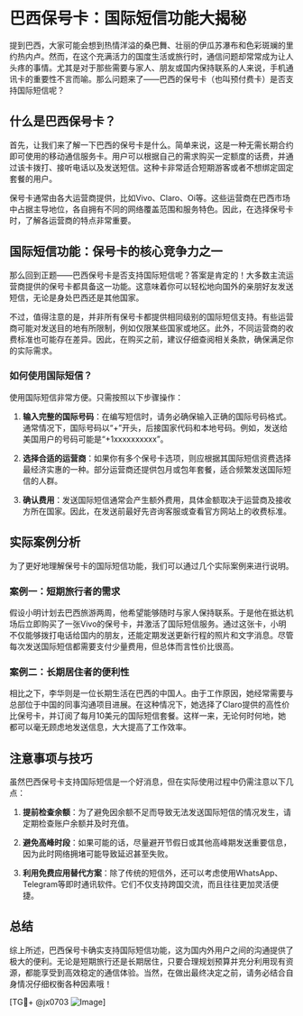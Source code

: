 # 巴西保号卡：国际短信功能大揭秘

提到巴西，大家可能会想到热情洋溢的桑巴舞、壮丽的伊瓜苏瀑布和色彩斑斓的里约热内卢。然而，在这个充满活力的国度生活或旅行时，通信问题却常常成为让人头疼的事情。尤其是对于那些需要与家人、朋友或国内保持联系的人来说，手机通讯卡的重要性不言而喻。那么问题来了——巴西的保号卡（也叫预付费卡）是否支持国际短信呢？

## 什么是巴西保号卡？

首先，让我们来了解一下巴西的保号卡是什么。简单来说，这是一种无需长期合约即可使用的移动通信服务卡。用户可以根据自己的需求购买一定额度的话费，并通过该卡拨打、接听电话以及发送短信。这种卡非常适合短期游客或者不想绑定固定套餐的用户。

保号卡通常由各大运营商提供，比如Vivo、Claro、Oi等。这些运营商在巴西市场中占据主导地位，各自拥有不同的网络覆盖范围和服务特色。因此，在选择保号卡时，了解各运营商的特点非常重要。

## 国际短信功能：保号卡的核心竞争力之一

那么回到正题——巴西保号卡是否支持国际短信呢？答案是肯定的！大多数主流运营商提供的保号卡都具备这一功能。这意味着你可以轻松地向国外的亲朋好友发送短信，无论是身处巴西还是其他国家。

不过，值得注意的是，并非所有保号卡都提供相同级别的国际短信支持。有些运营商可能对发送目的地有所限制，例如仅限某些国家或地区。此外，不同运营商的收费标准也可能存在差异。因此，在购买之前，建议仔细查阅相关条款，确保满足你的实际需求。

### 如何使用国际短信？

使用国际短信非常方便。只需按照以下步骤操作：

1. **输入完整的国际号码**：在编写短信时，请务必确保输入正确的国际号码格式。通常情况下，国际号码以“+”开头，后接国家代码和本地号码。例如，发送给美国用户的号码可能是“+1xxxxxxxxxx”。

2. **选择合适的运营商**：如果你有多个保号卡选项，则应根据其国际短信资费选择最经济实惠的一种。部分运营商还提供包月或包年套餐，适合频繁发送国际短信的人群。

3. **确认费用**：发送国际短信通常会产生额外费用，具体金额取决于运营商及接收方所在国家。因此，在发送前最好先咨询客服或查看官方网站上的收费标准。

## 实际案例分析

为了更好地理解保号卡的国际短信功能，我们可以通过几个实际案例来进行说明。

### 案例一：短期旅行者的需求

假设小明计划去巴西旅游两周，他希望能够随时与家人保持联系。于是他在抵达机场后立即购买了一张Vivo的保号卡，并激活了国际短信服务。通过这张卡，小明不仅能够拨打电话给国内的朋友，还能定期发送更新行程的照片和文字消息。尽管每次发送国际短信都需要支付少量费用，但总体而言性价比很高。

### 案例二：长期居住者的便利性

相比之下，李华则是一位长期生活在巴西的中国人。由于工作原因，她经常需要与总部位于中国的同事沟通项目进展。在这种情况下，她选择了Claro提供的高性价比保号卡，并订阅了每月10美元的国际短信套餐。这样一来，无论何时何地，她都可以毫无顾虑地发送信息，大大提高了工作效率。

## 注意事项与技巧

虽然巴西保号卡支持国际短信是一个好消息，但在实际使用过程中仍需注意以下几点：

1. **提前检查余额**：为了避免因余额不足而导致无法发送国际短信的情况发生，请定期检查账户余额并及时充值。

2. **避免高峰时段**：如果可能的话，尽量避开节假日或其他高峰期发送重要信息，因为此时网络拥堵可能导致延迟甚至失败。

3. **利用免费应用替代方案**：除了传统的短信外，还可以考虑使用WhatsApp、Telegram等即时通讯软件。它们不仅支持跨国交流，而且往往更加灵活便捷。

## 总结

综上所述，巴西保号卡确实支持国际短信功能，这为国内外用户之间的沟通提供了极大的便利。无论是短期旅行还是长期居住，只要合理规划预算并充分利用现有资源，都能享受到高效稳定的通信体验。当然，在做出最终决定之前，请务必结合自身情况仔细权衡各种因素哦！

[TG💪+ @jx0703 ![Image](https://github.com/user-attachments/assets/dbca1d08-cadb-493c-b0ec-ad6f7a83f270)]